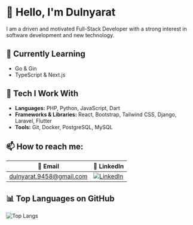 # 👋 Hello, I'm Dulnyarat

I am a driven and motivated Full-Stack Developer with a strong interest in software development and new technology.


## 🌱 Currently Learning

- Go & Gin
- TypeScript & Next.js


## 🧰 Tech I Work With

- **Languages:** PHP, Python, JavaScript, Dart
- **Frameworks & Libraries:** React, Bootstrap, Tailwind CSS, Django, Laravel, Flutter
- **Tools:** Git, Docker, PostgreSQL, MySQL


## 📫 How to reach me: 

| 📧 Email                        | 🔗 LinkedIn                                                                 |
|--------------------------------|------------------------------------------------------------------------------|
| dulnyarat.9458@gmail.com       | [![LinkedIn](https://img.shields.io/badge/-LinkedIn-0077B5?style=flat&logo=linkedin&logoColor=white)](https://www.linkedin.com/in/dulnyarat-banphatathi) |


## 📊 Top Languages on GitHub
![Top Langs](https://github-readme-stats.vercel.app/api/top-langs/?username=Dulnyarat9458&layout=compact&langs_count=10&theme=tokyonight&card_width=500)
